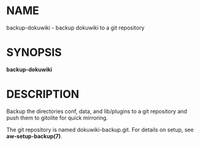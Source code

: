 NAME
====

backup-dokuwiki - backup dokuwiki to a git repository

SYNOPSIS
========

**backup-dokuwiki**

DESCRIPTION
===========

Backup the directories conf, data, and lib/plugins to a git repository and push them to gitolite for quick mirroring.

The git repository is named dokuwiki-backup.git. For details on setup, see __aw-setup-backup(7)__.
